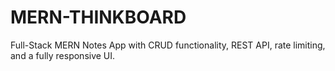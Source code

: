 # MERN-THINKBOARD
Full-Stack MERN Notes App with CRUD functionality, REST API, rate limiting, and a fully responsive UI.
